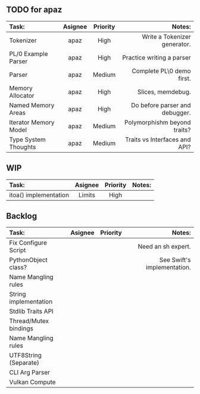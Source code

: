 

## TODO for apaz
| Task:                 | Asignee | Priority | Notes:                         |
| :-------------------- | :-----: | :------: | -----------------------------: |
| Tokenizer             | apaz    | High     | Write a Tokenizer generator.   |
| PL/0 Example Parser   | apaz    | High     | Practice writing a parser      |
| Parser                | apaz    | Medium   | Complete PL\0 demo first.      |
| Memory Allocator      | apaz    | High     | Slices, memdebug.              |
| Named Memory Areas    | apaz    | High     | Do before parser and debugger. |
| Iterator Memory Model | apaz    | Medium   | Polymorphishm beyond traits?   |
| Type System Thoughts  | apaz    | Medium   | Traits vs Interfaces and API?  |


## WIP
| Task:                 | Asignee | Priority | Notes:                         |
| :-------------------- | :-----: | :------: | -----------------------------: |
| itoa() implementation | Limits  | High     |                                |


## Backlog
| Task:                 | Asignee | Priority | Notes:                         |
| :-------------------- | :-----: | :------: | -----------------------------: |
| Fix Configure Script  |         |          | Need an sh expert.             |
| PythonObject class?   |         |          | See Swift's implementation.    |
| Name Mangling rules   |         |          |                                |
| String implementation |         |          |                                |
| Stdlib Traits API     |         |          |                                |
| Thread/Mutex bindings |         |          |                                |
| Name Mangling rules   |         |          |                                |
| UTF8String (Separate) |         |          |                                |
| CLI Arg Parser        |         |          |                                |
| Vulkan Compute        |         |          |                                |
